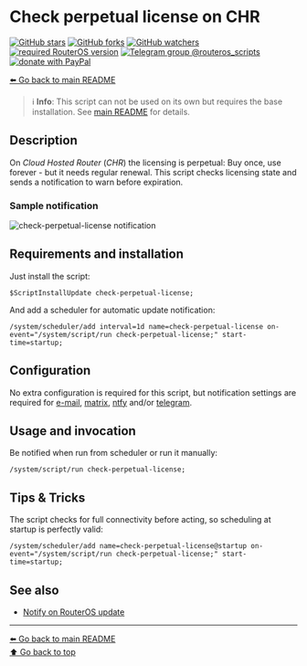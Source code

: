 Check perpetual license on CHR
==============================

[![GitHub stars](https://img.shields.io/github/stars/eworm-de/routeros-scripts?logo=GitHub&style=flat&color=red)](https://github.com/eworm-de/routeros-scripts/stargazers)
[![GitHub forks](https://img.shields.io/github/forks/eworm-de/routeros-scripts?logo=GitHub&style=flat&color=green)](https://github.com/eworm-de/routeros-scripts/network)
[![GitHub watchers](https://img.shields.io/github/watchers/eworm-de/routeros-scripts?logo=GitHub&style=flat&color=blue)](https://github.com/eworm-de/routeros-scripts/watchers)
[![required RouterOS version](https://img.shields.io/badge/RouterOS-7.15-yellow?style=flat)](https://mikrotik.com/download/changelogs/)
[![Telegram group @routeros_scripts](https://img.shields.io/badge/Telegram-%40routeros__scripts-%2326A5E4?logo=telegram&style=flat)](https://t.me/routeros_scripts)
[![donate with PayPal](https://img.shields.io/badge/Like_it%3F-Donate!-orange?logo=githubsponsors&logoColor=orange&style=flat)](https://www.paypal.com/cgi-bin/webscr?cmd=_s-xclick&hosted_button_id=A4ZXBD6YS2W8J)

[⬅️ Go back to main README](../README.md)

> ℹ️ **Info**: This script can not be used on its own but requires the base
> installation. See [main README](../README.md) for details.

Description
-----------

On *Cloud Hosted Router* (*CHR*) the licensing is perpetual: Buy once, use
forever - but it needs regular renewal. This script checks licensing state
and sends a notification to warn before expiration.

### Sample notification

![check-perpetual-license notification](check-perpetual-license.d/notification.avif)

Requirements and installation
-----------------------------

Just install the script:

    $ScriptInstallUpdate check-perpetual-license;

And add a scheduler for automatic update notification:

    /system/scheduler/add interval=1d name=check-perpetual-license on-event="/system/script/run check-perpetual-license;" start-time=startup;

Configuration
-------------

No extra configuration is required for this script, but notification
settings are required for
[e-mail](mod/notification-email.md),
[matrix](mod/notification-matrix.md),
[ntfy](mod/notification-ntfy.md) and/or
[telegram](mod/notification-telegram.md).

Usage and invocation
--------------------

Be notified when run from scheduler or run it manually:

    /system/script/run check-perpetual-license;

Tips & Tricks
-------------

The script checks for full connectivity before acting, so scheduling at
startup is perfectly valid:

    /system/scheduler/add name=check-perpetual-license@startup on-event="/system/script/run check-perpetual-license;" start-time=startup;

See also
--------

* [Notify on RouterOS update](check-routeros-update.md)

---
[⬅️ Go back to main README](../README.md)  
[⬆️ Go back to top](#top)
